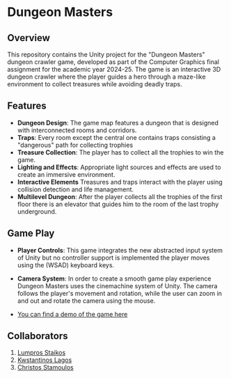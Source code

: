 # Dungeon Masters

## Overview
This repository contains the Unity project for the "Dungeon Masters" dungeon crawler game, developed as part of the Computer Graphics final assignment for the academic year 2024-25. The game is an interactive 3D dungeon crawler where the player guides a hero through a maze-like environment to collect treasures while avoiding deadly traps.

## Features
- **Dungeon Design**: The game map features a dungeon that is designed with interconnected rooms and corridors.  
- **Traps**: Every room except the central one contains traps consisting a "dangerous" path for collecting  trophies 
- **Treasure Collection**: The player has to collect all the trophies to win the game.
- **Lighting and Effects**:  Appropriate light sources and effects are used to create an immersive environment.
- **Interactive Elements** Treasures and traps interact with the player using collision detection and life management.
- **Multilevel Dungeon**: After the player collects all the trophies of the first floor there is an elevator that guides him to the room of the last trophy underground.

## Game Play
- **Player  Controls**:  This game integrates the new abstracted input system of Unity but no controller support is implemented the player moves using the (WSAD) keyboard keys.

- **Camera System**:  In order to create a smooth game play experience Dungeon Masters uses the cinemachine system of Unity. The camera follows the player's movement and rotation, while the user can zoom in and out and rotate the camera using the mouse.

- [You can find a demo of the game here](https://www.youtube.com/watch?v=K5EJxcp9Rbw)

## Collaborators

1. [Lumpros Staikos](https://github.com/Lumpros)
2. [Kwstantinos Lagos](https://github.com/KonstantinosLgs) 
3. [Christos Stamoulos](https://github.com/ChristosStamoulos)
